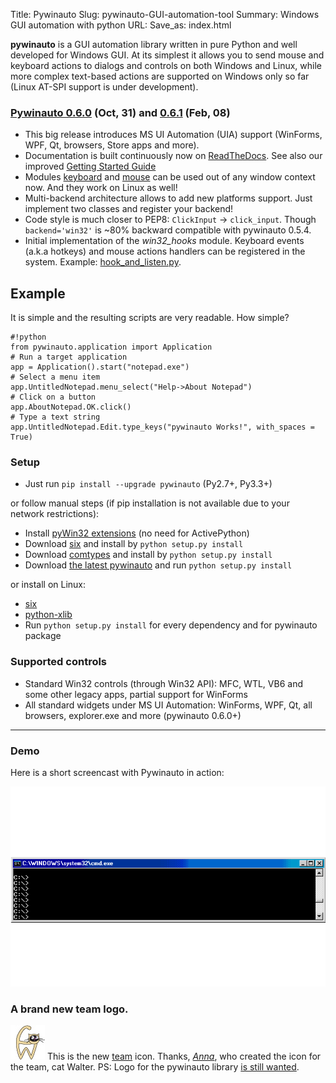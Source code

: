 Title: Pywinauto
Slug: pywinauto-GUI-automation-tool
Summary: Windows GUI automation with python
URL:
Save_as: index.html

**pywinauto** is a GUI automation library written in pure Python and well developed for Windows GUI.
At its simplest it allows you to send mouse and keyboard actions to dialogs and controls on both Windows and Linux,
while more complex text-based actions are supported on Windows only so far (Linux AT-SPI support is under development).

### [Pywinauto 0.6.0](https://github.com/pywinauto/pywinauto/releases/tag/0.6.0) (Oct, 31) and [0.6.1](https://github.com/pywinauto/pywinauto/releases/tag/0.6.1) (Feb, 08)
- This big release introduces MS UI Automation (UIA) support (WinForms, WPF, Qt, browsers, Store apps and more).
- Documentation is built continuously now on [ReadTheDocs](https://pywinauto.readthedocs.io/en/latest/).
  See also our improved [Getting Started Guide](https://pywinauto.readthedocs.io/en/latest/getting_started.html)
- Modules [keyboard](https://pywinauto.readthedocs.io/en/latest/code/pywinauto.keyboard.html) and [mouse](https://pywinauto.readthedocs.io/en/latest/code/pywinauto.mouse.html) can be used out of any window context now. And they work on Linux as well!
- Multi-backend architecture allows to add new platforms support. Just implement two classes and register your backend!
- Code style is much closer to PEP8: `ClickInput` -> `click_input`. Though `backend='win32'` is
  ~80% backward compatible with pywinauto 0.5.4.
- Initial implementation of the *win32_hooks* module. Keyboard events (a.k.a hotkeys) and mouse actions
  handlers can be registered in the system. Example: [hook_and_listen.py](https://github.com/pywinauto/pywinauto/blob/master/examples/hook_and_listen.py).


## [](#example)Example
It is simple and the resulting scripts are very readable. How simple?

    #!python
    from pywinauto.application import Application
    # Run a target application
    app = Application().start("notepad.exe")
    # Select a menu item
    app.UntitledNotepad.menu_select("Help->About Notepad")
    # Click on a button
    app.AboutNotepad.OK.click()
    # Type a text string
    app.UntitledNotepad.Edit.type_keys("pywinauto Works!", with_spaces = True)



### [](#setup)Setup

*   Just run `pip install --upgrade pywinauto` (Py2.7+, Py3.3+)

or follow manual steps (if pip installation is not available due to your network restrictions):

* Install [pyWin32 extensions](http://sourceforge.net/projects/pywin32/files/pywin32/) (no need for ActivePython)
* Download [six](https://pypi.python.org/pypi/six) and install by `python setup.py install`
* Download [comtypes](https://github.com/enthought/comtypes/releases) and install by `python setup.py install`
* Download [the latest pywinauto](https://github.com/pywinauto/pywinauto/zipball/master/) and run `python setup.py install`

or install on Linux:

* [six](https://pypi.python.org/pypi/six)
* [python-xlib](https://github.com/python-xlib/python-xlib/releases)
* Run `python setup.py install` for every dependency and for pywinauto package

### [](#supported-controls)Supported controls

* Standard Win32 controls (through Win32 API): MFC, WTL, VB6 and some other legacy apps, partial support for WinForms
* All standard widgets under MS UI Automation: WinForms, WPF, Qt, all browsers, explorer.exe and more (pywinauto 0.6.0+)


---  
### [](#demo)Demo

Here is a short screencast with Pywinauto in action:

![Notepad.exe automation example](images/notepad-simple2-ir.gif)


### A brand new team logo.
![logo](images/walter_cat.jpg) This is the new [team](https://github.com/pywinauto) icon. Thanks, [_Anna_](https://www.behance.net/anna9111990), who created the icon for the team, cat Walter.
PS: Logo for the pywinauto library [is still wanted](https://github.com/pywinauto/pywinauto/issues/76).
